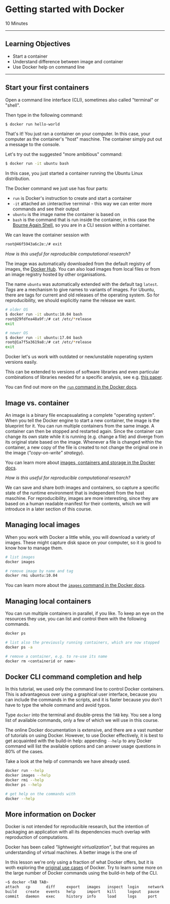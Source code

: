 #  Getting started with Docker

10 Minutes

-------------------------

## Learning Objectives

* Start a container
* Understand difference between image and container
* Use Docker help on command line

----------------------------------------------------

## Start your first containers

Open a command line interface (CLI), sometimes also called "terminal" or "shell".

Then type in the following command:

```bash
$ docker run hello-world
```

That's it! You just ran a container on your computer.
In this case, your computer as the container's "host" maschine.
The container simply put out a message to the console.

Let's try out the suggested "more ambitious" command:

```bash
$ docker run -it ubuntu bash
```

In this case, you just started a container running the Ubuntu Linux distribution.

The Docker command we just use has four parts:

- `run` is Docker's instruction to create and start a container
- `-it` attached an `i`interactive `t`erminal - this way we can enter more commands and see their output
- `ubuntu` is the image name the container is based on
- `bash` is the command that is run inside the container, in this case the [Bourne Again Shell](https://en.wikipedia.org/wiki/Bash_(Unix_shell)), so you are in a CLI session within a container.

We can leave the container session with

```bash
root@46f5943a6c2e:/# exit
```

_How is this useful for reproducible computational research?_

The image was automatically downloaded from the default registry of images, the [Docker Hub](https://hub.docker.com).
You can also load images from local files or from an image registry hosted by other organisations.

The name `ubuntu` was automatically extended with the default tag `latest`.
_Tags_ are a mechanism to give names to variants of images.
For Ubuntu, there are tags for current and old releases of the operating system.
So for reproducibility, we should explicitly name the release we want.

```bash
# older OS
$ docker run -it ubuntu:10.04 bash
root@29fdfea48a9f:/# cat /etc/*release
exit

# newer OS
$ docker run -it ubuntu:17.04 bash
root@1a7f5a3619a8:/# cat /etc/*release
exit
```

Docker let's us work with outdated or new/unstable noperating system versions easily.

This can be extended to versions of software libraries and even particular combinations of libraries needed for a specific analysis, see e.g. [this paper](http://dx.doi.org/10.3390/rs9030290).

You can find out more on the [`run` command in the Docker docs](https://docs.docker.com/engine/reference/run/).

<!-- remove all exited containers: docker rm $(docker ps -q -f status=exited) -->

## Image vs. container

An image is a binary file encapsualating a complete "operating system".
When you tell the Docker engine to start a new container, the image is the blueprint for it.
You can run multiple containers from the same image.
A container can then be stopped and restarted again.
Since the container can change its own state while it is running (e.g. change a file) and diverge from its original state based on the image.
Whenever a file is changed within the container, a new copy of the file is created to not change the original one in the image (_"copy-on-write" strategy_).

You can learn more about [images, containers and storage in the Docker docs](https://docs.docker.com/engine/userguide/storagedriver/imagesandcontainers/).

_How is this useful for reproducible computational research?_

We can save and share both images and containers, so capture a specific state of the runtime environment that is independent from the host maschine.
For reproducibility, images are more interesting, since they are based on a human readable manifest for their contents, which we will introduce in a later section of this course.

## Managing local images

When you work with Docker a little while, you will download a variety of images.
These might capture disk space on your computer, so it is good to know how to manage them.

```bash
# list images
docker images

# remove image by name and tag
docker rmi ubuntu:10.04
```

You can learn more about the [`images` command in the Docker docs](https://docs.docker.com/engine/reference/commandline/images/).

## Managing local containers

You can run multiple containers in parallel, if you like.
To keep an eye on the resources they use, you can list and control them with the following commands.

```bash
docker ps

# list also the previously running containers, which are now stopped
docker ps -a

# remove a container, e.g. to re-use its name
docker rm <containerid or name>
```

## Docker CLI command completion and help

In this tutorial, we used only the command line to control Docker containers.
This is advantageous over using a graphical user interface, because you can include the commands in the scripts, and it is faster because you don't have to type the whole command and avoid typos.

Type `docker` into the terminal and double-press the `TAB` key.
You see a long list of available commands, only a few of which we will use in this course.

The online Docker documentation is extensive, and there are a vast number of tutorials on using Docker.
However, to use Docker effectively, it is best to get acquainted with the build-in help:
appending `--help` to any Docker command will list the available options and can answer usage questions in 80% of the cases.

Take a look at the help of commands we have already used.

```bash
docker run --help
docker images --help
docker rmi --help
docker ps --help

# get help on the commands with
docker --help
```

## More information on Docker

Docker is not intended for reproducible research, but the intention of packaging an application with all its dependencies much overlap with reproduction of computations.

Docker has been called _"lightweight virtualization"_, but that requires an understanding of virtual machines.
A better image is the one of 

In this lesson we're only using a fraction of what Docker offers, but it is woth exploring the [original use cases](https://www.doLearncker.com/what-docker) of Docker.
Try to learn some more on the large number of Docker commands using the build-in help of the CLI.

```bash
~$ docker <TAB TAB>
attach   cp       diff     export   images   inspect  login    network  ps       rename   rmi      search   stop     unpause  volume
build    create   events   help     import   kill     logout   pause    pull     restart  run      start    tag      update   wait
commit   daemon   exec     history  info     load     logs     port     push     rm       save     stats    top      version
```

<!--
Next: [Working with OpenRefine](01-working-with-openrefine.html)
-->